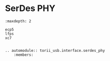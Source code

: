 # SerDes PHY

```{toctree}
:maxdepth: 2

ecp5
lfps
xc7

```

```{eval-rst}

.. automodule:: torii_usb.interface.serdes_phy
	:members:

```
